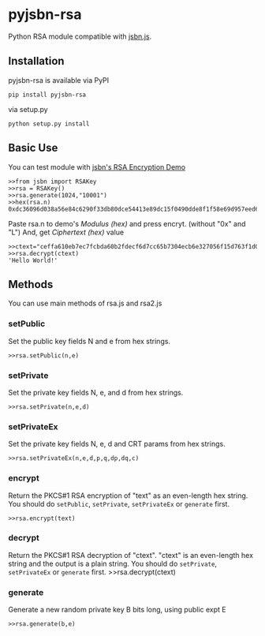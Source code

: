 # pyjsbn-rsa
Python RSA module compatible with [jsbn.js](https://github.com/jasondavies/jsbn).


## Installation

pyjsbn-rsa is available via PyPI

    pip install pyjsbn-rsa

via setup.py

	python setup.py install
	
## Basic Use
You can test module with [jsbn's RSA Encryption Demo](http://www-cs-students.stanford.edu/~tjw/jsbn/rsa.html)

    >>from jsbn import RSAKey
    >>rsa = RSAKey()
    >>rsa.generate(1024,"10001")
    >>hex(rsa.n)
    0xdc36096d038a56e84c6290f33db80dce54413e89dc15f0490dde8f1f58e69d957eed66c9537918b8fefd6a3fc9fc7b2551ac595bc77c2b98bcfa13f7deb17e94890ae4f28016f0d3e09450054263ae71f81539b09ea42b854492691e94de5671835b4ce91b9756b651ec4bbebe63eec8b7274e157b8de07457f2d3563119ac53L

    
Paste rsa.n to demo's *Modulus (hex)* and press encryt. (without "0x" and "L") And, get *Ciphertext (hex)* value

    >>ctext="ceffa610eb7ec7fcbda60b2fdecf6d7cc65b7304ecb6e327056f15d763f1d079d376dbc801861a0ccb2731f836e75de0bb22350b3cd0d18eed216619b9e64a59dc06e15ef2531f0d3c176882444c5919dd751e9bcaefadff372d847b001a298751ebc69f9d310d92c217ab2fa433e3b3c7e8edf4744849560a317ef7f4ee7266"
    >>rsa.decrypt(ctext)
    'Hello World!'
    

## Methods
You can use main methods of rsa.js and rsa2.js

### setPublic
Set the public key fields N and e from hex strings.

    >>rsa.setPublic(n,e)

### setPrivate
Set the private key fields N, e, and d from hex strings.

	>>rsa.setPrivate(n,e,d)

### setPrivateEx
Set the private key fields N, e, d and CRT params from hex strings.

	>>rsa.setPrivateEx(n,e,d,p,q,dp,dq,c)
### encrypt
Return the PKCS#1 RSA encryption of "text" as an even-length hex string. You should do ```setPublic```, ```setPrivate```, ```setPrivateEx``` or ```generate``` first.

    >>rsa.encrypt(text)

### decrypt
Return the PKCS#1 RSA decryption of "ctext". "ctext" is an even-length hex string and the output is a plain string. You should do ```setPrivate```, ```setPrivateEx``` or ```generate``` first.
    >>rsa.decrypt(ctext)

### generate
Generate a new random private key B bits long, using public expt E

	>>rsa.generate(b,e)
